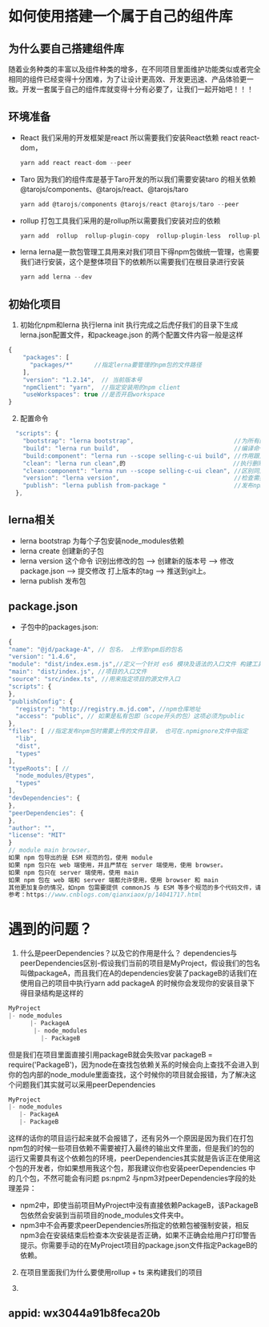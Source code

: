 # 如何使用搭建一个属于自己的组件库

## 为什么要自己搭建组件库
  随着业务种类的丰富以及组件种类的增多，在不同项目里面维护功能类似或者完全相同的组件已经变得十分困难，为了让设计更高效、开发更迅速、产品体验更一致。开发一套属于自己的组件库就变得十分有必要了，让我们一起开始吧！！！
## 环境准备
* React 我们采用的开发框架是react 所以需要我们安装React依赖 react react-dom，
    ``` javascript
  yarn add react react-dom --peer 
    ```
* Taro 因为我们的组件库是基于Taro开发的所以我们需要安装taro 的相关依赖 @tarojs/components、@tarojs/react、@tarojs/taro
    ``` javascript
  yarn add @tarojs/components @tarojs/react @tarojs/taro --peer
    ```
* rollup 打包工具我们采用的是rollup所以需要我们安装对应的依赖
   ``` javascript
  yarn add  rollup  rollup-plugin-copy  rollup-plugin-less  rollup-plugin-postcss  rollup-plugin-typescript2  rollup-plugin-visualizer --dev
  ```
* lerna lerna是一款包管理工具用来对我们项目下得npm包做统一管理，也需要我们进行安装，这个是整体项目下的依赖所以需要我们在根目录进行安装

   ``` javascript
  yarn add lerna --dev
  ```

## 初始化项目 

1. 初始化npm和lerna  执行lerna init 执行完成之后虎仔我们的目录下生成lerna.json配置文件，和packeage.json 的两个配置文件内容一般是这样  
  ``` javascript
 {
      "packages": [
        "packages/*"      //指定lerna要管理的npm包的文件路径
      ],
      "version": "1.2.14",  // 当前版本号
      "npmClient": "yarn",  //指定安装用的npm client
      "useWorkspaces": true //是否开启workspace
}
  ```
2. 配置命令
```javascript
  "scripts": {
    "bootstrap": "lerna bootstrap",                            //为所有的子包自动安装package.json依赖
    "build": "lerna run build",                                //编译命令为我们编译每npm包下的的buil的命令   
    "build:component": "lerna run --scope selling-c-ui build", //作用跟上一个命令类似 --scope 允许我们只执行指定包下命令
    "clean": "lerna run clean",的                              //执行删除命令 删除各个包下的node_modules
    "clean:component": "lerna run --scope selling-c-ui clean", //区别同上
    "version": "lerna version",                                //检查需要发布的包，并且提示用户指定版本号
    "publish": "lerna publish from-package "                   //发布npm包
  },
```


## lerna相关

* lerna bootstrap  为每个子包安装node_modules依赖
* lerna create     创建新的子包
* lerna version    这个命令 识别出修改的包 --> 创建新的版本号 --> 修改package.json --> 提交修改 打上版本的tag --> 推送到git上。
* lerna publish    发布包 

## package.json
  * 子包中的packages.json:

  ```javascript
  {
  "name": "@jd/package-A", // 包名， 上传至npm后的包名
  "version": "1.4.6", 
  "module": "dist/index.esm.js",//定义一个针对 es6 模块及语法的入口文件 构建工具在构建项目的时候，如果发现了这个字段，会首先使用这个字段指向的文件，如果未定义，则回退到 main 字段指向的文件。
  "main": "dist/index.js", //项目的入口文件
  "source": "src/index.ts", //用来指定项目的源文件入口
  "scripts": {
  },
  "publishConfig": {
    "registry": "http://registry.m.jd.com", //npm仓库地址
    "access": "public", // 如果是私有包即（scope开头的包）这项必须为public
  },
  "files": [ //指定发布npm包时需要上传的文件目录， 也可在.npmignore文件中指定
    "lib",
    "dist",
    "types"
  ],
  "typeRoots": [ //
    "node_modules/@types",
    "types"
  ],
  "devDependencies": {
  },
  "peerDependencies": {
  },
  "author": "",
  "license": "MIT"
} 
// module main browser。
如果 npm 包导出的是 ESM 规范的包，使用 module
如果 npm 包只在 web 端使用，并且严禁在 server 端使用，使用 browser。
如果 npm 包只在 server 端使用，使用 main
如果 npm 包在 web 端和 server 端都允许使用，使用 browser 和 main
其他更加复杂的情况，如npm 包需要提供 commonJS 与 ESM 等多个规范的多个代码文件，请参考上述使用场景或流程图
参考：https://www.cnblogs.com/qianxiaox/p/14041717.html
  ```
# 遇到的问题？
1. 什么是peerDependencies？以及它的作用是什么？
dependencies与peerDependencies区别-假设我们当前的项目是MyProject，假设我们的包名叫做packageA，而且我们在A的dependencies安装了packageB的话我们在使用自己的项目中执行yarn add packageA 的时候你会发现你的安装目录下得目录结构是这样的
```javascript
MyProject
|- node_modules          
      |- PackageA
       |- node_modules
         |- PackageB
```
但是我们在项目里面直接引用packageB就会失败var packageB = require('PackageB')，因为node在查找包依赖关系的时候会向上查找不会进入到你的包内部的node_module里面查找，这个时候你的项目就会报错，为了解决这个问题我们其实就可以采用peerDependencies
```javascript
MyProject
|- node_modules
   |- PackageA
   |- PackageB
```
这样的话你的项目运行起来就不会报错了，还有另外一个原因是因为我们在打包npm包的时候一些项目依赖不需要被打入最终的输出文件里面，但是我们的包的运行又需要具有这个依赖包的环境，peerDependencies其实就是告诉正在使用这个包的开发者，你如果想用我这个包，那我建议你也安装peerDependencies 中的几个包，不然可能会有问题
ps:npm2 与npm3对peerDependencies字段的处理差异：
*  npm2中，即使当前项目MyProject中没有直接依赖PackageB，该PackageB包依然会安装到当前项目的node_modules文件夹中。
*  npm3中不会再要求peerDependencies所指定的依赖包被强制安装，相反npm3会在安装结束后检查本次安装是否正确，如果不正确会给用户打印警告提示。你需要手动的在MyProject项目的package.json文件指定PackageB的依赖。

2. 在项目里面我们为什么要使用rollup + ts 来构建我们的项目

3. 

## appid: wx3044a91b8feca20b
